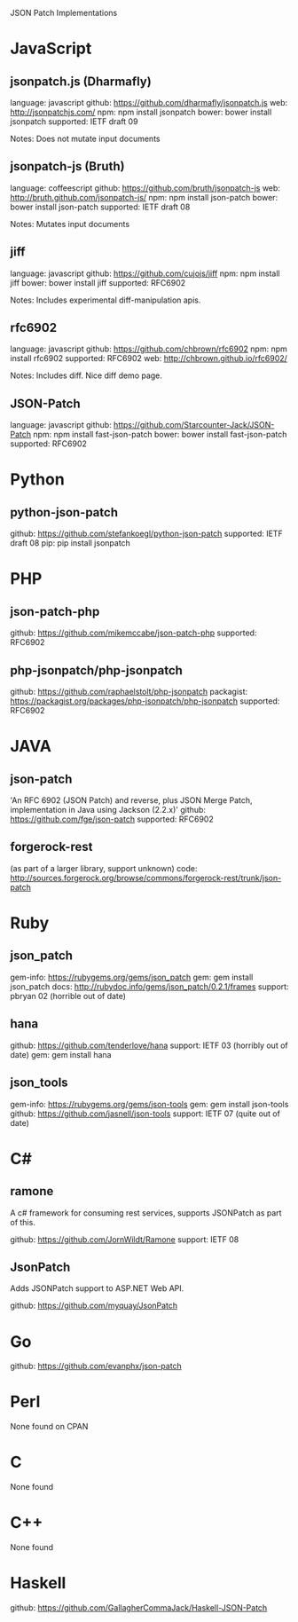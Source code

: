 JSON Patch Implementations

JavaScript
==========

jsonpatch.js (Dharmafly)
----------------------

language: javascript
github: https://github.com/dharmafly/jsonpatch.js
web: http://jsonpatchjs.com/
npm: npm install jsonpatch
bower: bower install jsonpatch
supported: IETF draft 09

Notes: Does not mutate input documents

jsonpatch-js (Bruth)
------------

language: coffeescript
github: https://github.com/bruth/jsonpatch-js
web: http://bruth.github.com/jsonpatch-js/
npm: npm install json-patch
bower: bower install json-patch
supported: IETF draft 08

Notes: Mutates input documents


jiff
----

language: javascript
github: https://github.com/cujojs/jiff
npm: npm install jiff
bower: bower install jiff
supported: RFC6902

Notes: Includes experimental diff-manipulation apis.

rfc6902
-------

language: javascript
github: https://github.com/chbrown/rfc6902
npm: npm install rfc6902
supported: RFC6902
web: http://chbrown.github.io/rfc6902/

Notes: Includes diff.  Nice diff demo page.


JSON-Patch
----

language: javascript
github: https://github.com/Starcounter-Jack/JSON-Patch
npm: npm install fast-json-patch
bower: bower install fast-json-patch
supported: RFC6902

Python
======

python-json-patch
-----------------

github: https://github.com/stefankoegl/python-json-patch
supported: IETF draft 08
pip: pip install jsonpatch

PHP
===

json-patch-php
--------------

github: https://github.com/mikemccabe/json-patch-php
supported: RFC6902

php-jsonpatch/php-jsonpatch
---------------------------

github: https://github.com/raphaelstolt/php-jsonpatch
packagist: https://packagist.org/packages/php-jsonpatch/php-jsonpatch
supported: RFC6902

JAVA
====

json-patch
----------

'An RFC 6902 (JSON Patch) and reverse, plus JSON Merge Patch, implementation in Java using Jackson (2.2.x)'
github: https://github.com/fge/json-patch
supported: RFC6902

forgerock-rest
--------------

(as part of a larger library, support unknown)
code: http://sources.forgerock.org/browse/commons/forgerock-rest/trunk/json-patch

Ruby
====

json_patch
----------

gem-info: https://rubygems.org/gems/json_patch
gem: gem install json_patch
docs: http://rubydoc.info/gems/json_patch/0.2.1/frames
support: pbryan 02 (horrible out of date)

hana
----

github: https://github.com/tenderlove/hana
support: IETF 03 (horribly out of date)
gem: gem install hana

json_tools
----------

gem-info: https://rubygems.org/gems/json-tools
gem: gem install json-tools
github: https://github.com/jasnell/json-tools
support: IETF 07 (quite out of date)

C#
==

ramone
------

A c# framework for consuming rest services, supports JSONPatch as part of this.

github: https://github.com/JornWildt/Ramone
support: IETF 08

JsonPatch
------

Adds JSONPatch support to ASP.NET Web API.

github: https://github.com/myquay/JsonPatch


Go
==

github: https://github.com/evanphx/json-patch


Perl
====

None found on CPAN

C
=

None found

C++
===

None found

Haskell
=======

github: https://github.com/GallagherCommaJack/Haskell-JSON-Patch
